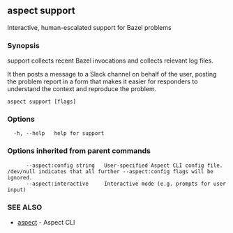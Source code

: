 ## aspect support

Interactive, human-escalated support for Bazel problems

### Synopsis

support collects recent Bazel invocations and collects relevant log files.

It then posts a message to a Slack channel on behalf of the user, posting the problem report in
a form that makes it easier for responders to understand the context and reproduce the problem.

```
aspect support [flags]
```

### Options

```
  -h, --help   help for support
```

### Options inherited from parent commands

```
      --aspect:config string   User-specified Aspect CLI config file. /dev/null indicates that all further --aspect:config flags will be ignored.
      --aspect:interactive     Interactive mode (e.g. prompts for user input)
```

### SEE ALSO

* [aspect](aspect.md)	 - Aspect CLI

